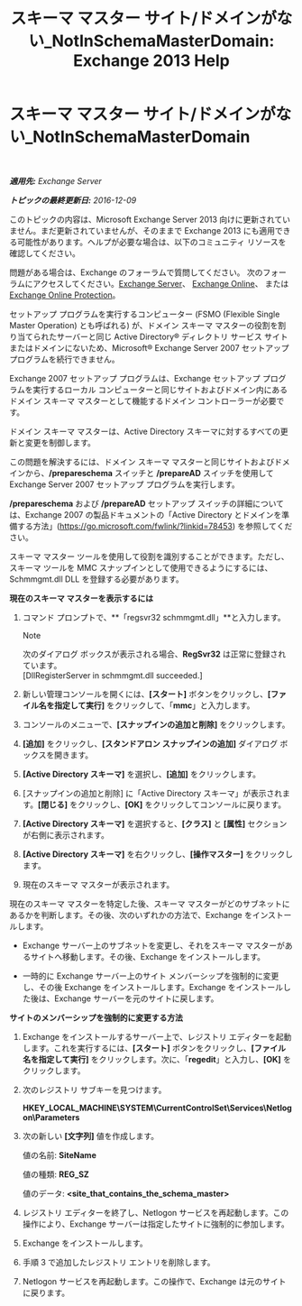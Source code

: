 ﻿---
title: 'スキーマ マスター サイト/ドメインがない_NotInSchemaMasterDomain: Exchange 2013 Help'
TOCTitle: スキーマ マスター サイト/ドメインがない_NotInSchemaMasterDomain
ms:assetid: 5e44eb33-4c30-4c3d-ba68-5c30bef1731f
ms:mtpsurl: https://technet.microsoft.com/ja-jp/library/ms.exch.setupreadiness.notinschemamasterdomain(v=EXCHG.150)
ms:contentKeyID: 48269562
ms.date: 04/24/2018
mtps_version: v=EXCHG.150
ms.translationtype: HT
---

# スキーマ マスター サイト/ドメインがない\_NotInSchemaMasterDomain

 

_**適用先:** Exchange Server_

_**トピックの最終更新日:** 2016-12-09_

このトピックの内容は、Microsoft Exchange Server 2013 向けに更新されていません。まだ更新されていませんが、そのままで Exchange 2013 にも適用できる可能性があります。ヘルプが必要な場合は、以下のコミュニティ リソースを確認してください。

問題がある場合は、Exchange のフォーラムで質問してください。 次のフォーラムにアクセスしてください。[Exchange Server](https://go.microsoft.com/fwlink/p/?linkid=60612)、 [Exchange Online](https://go.microsoft.com/fwlink/p/?linkid=267542)、 または [Exchange Online Protection](https://go.microsoft.com/fwlink/p/?linkid=285351)。

セットアップ プログラムを実行するコンピューター (FSMO (Flexible Single Master Operation) とも呼ばれる) が、ドメイン スキーマ マスターの役割を割り当てられたサーバーと同じ Active Directory® ディレクトリ サービス サイトまたはドメインにないため、Microsoft® Exchange Server 2007 セットアップ プログラムを続行できません。

Exchange 2007 セットアップ プログラムは、Exchange セットアップ プログラムを実行するローカル コンピューターと同じサイトおよびドメイン内にあるドメイン スキーマ マスターとして機能するドメイン コントローラーが必要です。

ドメイン スキーマ マスターは、Active Directory スキーマに対するすべての更新と変更を制御します。

この問題を解決するには、ドメイン スキーマ マスターと同じサイトおよびドメインから、**/prepareschema** スイッチと **/prepareAD** スイッチを使用して Exchange Server 2007 セットアップ プログラムを実行します。

**/prepareschema** および **/prepareAD** セットアップ スイッチの詳細については、Exchange 2007 の製品ドキュメントの「Active Directory とドメインを準備する方法」(<https://go.microsoft.com/fwlink/?linkid=78453>) を参照してください。

スキーマ マスター ツールを使用して役割を識別することができます。ただし、スキーマ ツールを MMC スナップインとして使用できるようにするには、Schmmgmt.dll DLL を登録する必要があります。

**現在のスキーマ マスターを表示するには**

1.  コマンド プロンプトで、**「regsvr32 schmmgmt.dll」**と入力します。
    

    > [!NOTE]
    > 次のダイアログ ボックスが表示される場合、<STRONG>RegSvr32</STRONG> は正常に登録されています。<BR>[DllRegisterServer in schmmgmt.dll succeeded.]



2.  新しい管理コンソールを開くには、**\[スタート\]** ボタンをクリックし、**\[ファイル名を指定して実行\]** をクリックして、「**mmc**」と入力します。

3.  コンソールのメニューで、**\[スナップインの追加と削除\]** をクリックします。

4.  **\[追加\]** をクリックし、**\[スタンドアロン スナップインの追加\]** ダイアログ ボックスを開きます。

5.  **\[Active Directory スキーマ\]** を選択し、**\[追加\]** をクリックします。

6.  \[スナップインの追加と削除\] に「Active Directory スキーマ」が表示されます。**\[閉じる\]** をクリックし、**\[OK\]** をクリックしてコンソールに戻ります。

7.  **\[Active Directory スキーマ\]** を選択すると、**\[クラス\]** と **\[属性\]** セクションが右側に表示されます。

8.  **\[Active Directory スキーマ\]** を右クリックし、**\[操作マスター\]** をクリックします。

9.  現在のスキーマ マスターが表示されます。

現在のスキーマ マスターを特定した後、スキーマ マスターがどのサブネットにあるかを判断します。その後、次のいずれかの方法で、Exchange をインストールします。

  - Exchange サーバー上のサブネットを変更し、それをスキーマ マスターがあるサイトへ移動します。その後、Exchange をインストールします。

  - 一時的に Exchange サーバー上のサイト メンバーシップを強制的に変更し、その後 Exchange をインストールします。Exchange をインストールした後は、Exchange サーバーを元のサイトに戻します。

**サイトのメンバーシップを強制的に変更する方法**

1.  Exchange をインストールするサーバー上で、レジストリ エディターを起動します。これを実行するには、**\[スタート\]** ボタンをクリックし、**\[ファイル名を指定して実行\]** をクリックします。次に、「**regedit**」と入力し、**\[OK\]** をクリックします。

2.  次のレジストリ サブキーを見つけます。
    
    **HKEY\_LOCAL\_MACHINE\\SYSTEM\\CurrentControlSet\\Services\\Netlogon\\Parameters**

3.  次の新しい **\[文字列\]** 値を作成します。
    
    値の名前: **SiteName**
    
    値の種類: **REG\_SZ**
    
    値のデータ: **\<site\_that\_contains\_the\_schema\_master\>**

4.  レジストリ エディターを終了し、Netlogon サービスを再起動します。この操作により、Exchange サーバーは指定したサイトに強制的に参加します。

5.  Exchange をインストールします。

6.  手順 3 で追加したレジストリ エントリを削除します。

7.  Netlogon サービスを再起動します。この操作で、Exchange は元のサイトに戻ります。

